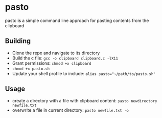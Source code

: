 # pasto
pasto is a simple command line approach for pasting contents from the clipboard 


## Building
* Clone the repo and navigate to its directory
* Build the c file: ```gcc -o clipboard clipboard.c -lX11```
* Grant permissions: ```chmod +x clipboard```
* ```chmod +x pasto.sh```
* Update your shell profile to include: ```alias pasto="~/path/to/pasto.sh"```

## Usage
* create a directory with a file with clipboard content:
```pasto newdirectory newfile.txt```
* overwrite a file in current directory:
```pasto newfile.txt -o```
